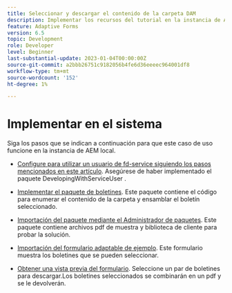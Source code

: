 ```yaml
---
title: Seleccionar y descargar el contenido de la carpeta DAM
description: Implementar los recursos del tutorial en la instancia de AEM local
feature: Adaptive Forms
version: 6.5
topic: Development
role: Developer
level: Beginner
last-substantial-update: 2023-01-04T00:00:00Z
source-git-commit: a2bbb26751c9182056b4fe6d36eeeec964001df8
workflow-type: tm+mt
source-wordcount: '152'
ht-degree: 1%

---
```


# Implementar en el sistema

Siga los pasos que se indican a continuación para que este caso de uso funcione en la instancia de AEM local.

* [Configure para utilizar un usuario de fd-service siguiendo los pasos mencionados en este artículo](https://experienceleague.adobe.com/docs/experience-manager-learn/forms/adaptive-forms/service-user-tutorial-develop.html?lang=en). Asegúrese de haber implementado el paquete DevelopingWithServiceUser .

* [Implementar el paquete de boletines](assets/Newsletters.core-1.0.0-SNAPSHOT.jar). Este paquete contiene el código para enumerar el contenido de la carpeta y ensamblar el boletín seleccionado.

* [Importación del paquete mediante el Administrador de paquetes](assets/newsletter.zip). Este paquete contiene archivos pdf de muestra y biblioteca de cliente para probar la solución.

* [Importación del formulario adaptable de ejemplo](assets/sample-adaptive-form.zip). Este formulario muestra los boletines que se pueden seleccionar.

* [Obtener una vista previa del formulario](http://localhost:4502/content/dam/formsanddocuments/downloadarchivednewsletters/jcr:content?wcmmode=disabled).
Seleccione un par de boletines para descargar.Los boletines seleccionados se combinarán en un pdf y se le devolverán.




